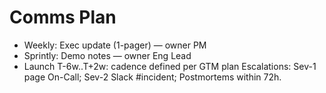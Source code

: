 # Comms Plan
- Weekly: Exec update (1-pager) — owner PM
- Sprintly: Demo notes — owner Eng Lead
- Launch T-6w..T+2w: cadence defined per GTM plan
Escalations: Sev-1 page On-Call; Sev-2 Slack #incident; Postmortems within 72h.

